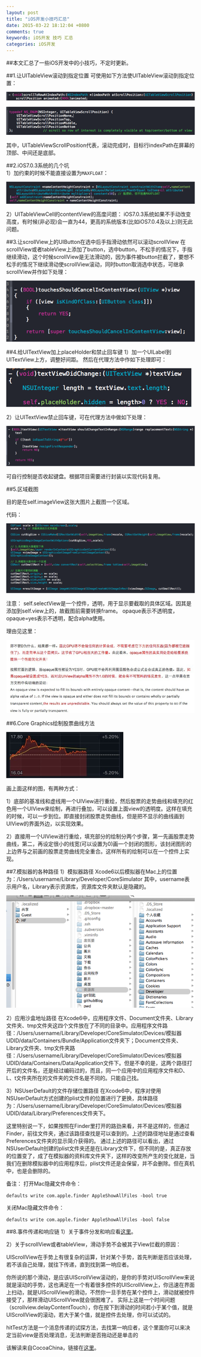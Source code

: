 ```yaml
---
layout: post
title: "iOS开发小技巧汇总"
date: 2015-03-22 18:12:04 +0800
comments: true
keywords: iOS开发 技巧 汇总
categories: iOS开发
---
```

##本文汇总了一些iOS开发中的小技巧，不定时更新。
<!--more-->



##1.让UITableView滚动到指定位置
可使用如下方法使UITableView滚动到指定位置：

![hehe](/images/2015/03/22/UITableView1.png)

![hehe](/images/2015/03/22/UITableView2.png)

其中，UITableViewScrollPosition代表，滚动完成时，目标行indexPath在屏幕的顶部、中间还是底部。




##2.iOS7.0.3系统的几个坑	
1）加约束的时候不能直接设置为`MAXFLOAT`：

![](/images/2015/03/22/Constraint1.png)

2）UITableViewCell的contentView的高度问题：
iOS7.0.3系统如果不手动改变高度，有时候(非必现)会一直为44，更高的系统版本(比如iOS7.0.4及以上)则无此问题。



##3.让scrollView上的UIButton在选中后手指滑动依然可以滚动scrollView
在scrollView或者tableView上添加了button，选中button，不松手的情况下，手指继续滑动，这个时候scrollView是无法滑动的，因为事件被button拦截了，要想不松手的情况下继续滑动使scrollView滚动，同时button取消选中状态，可继承scrollView并作如下处理：

![](/images/2015/03/22/UIScrollView1.png)



##4.给UITextView加上placeHolder和禁止回车键
1）加一个UILabel到UITextView上方，调整好间距。
然后在代理方法中作如下处理即可：

![](/images/2015/03/22/UITextView1.png)

2）让UITextView禁止回车键，可在代理方法中做如下处理：

![](/images/2015/03/22/UITextView2.png)

可自行控制是否收起键盘。根据项目需要进行封装以实现代码复用。


##5.区域截图

目的是在self.imageView这张大图片上截图一个区域。

代码：

![](/images/2015/03/22/CutPicture1.png)

注意：
self.selectView是一个控件，透明，用于显示要截取的具体区域。因其是添加到self.view上的，故截图前需要转换frame。
opaque表示不透明度，opaque=yes表示不透明，配合alpha使用。

理由见这里：

![](/images/2015/03/22/CutPicture2.jpg)


##6.Core Graphics绘制股票曲线方法

![](/images/2015/03/22/stock1.jpg)

画上面这样的图，有两种方式：

1）底部的基准线和虚线用一个UIView进行重绘，然后股票的走势曲线和填充的红色用一个UIView来绘制，再进行叠加，可以设置上面view的透明度。这样在填充的时候，可以一步到位。即直接封闭股票走势曲线，但是把不显示的曲线画到UIView的界面外边，以实现效果。

2）直接用一个UIView进行重绘，填充部分的绘制分两个步骤，第一先画股票走势曲线，第二，再设定很小的线宽(可以设置为0)画一个封闭的图形，该封闭图形的上边界与之前画的股票走势曲线完全重合。这样所有的绘制可以在一个控件上实现。


##7.模拟器的各种路径
1）模拟器路径
Xcode6以后模拟器在Mac上的位置为：/Users/username/Library/Developer/CoreSimulator
其中，username表示用户名，Library表示资源库，资源库文件夹默认是隐藏的。

![](/images/2015/03/22/Simulator1.png)

2）应用沙盒地址路径
在Xcode6中，应用程序文件、Document文件夹、Library文件夹、tmp文件夹这四个文件放在了不同的目录中。应用程序文件路径：/Users/username/Library/Developer/CoreSimulator/Devices/模拟器UDID/data/Containers/Bundle/Application文件夹下；Document文件夹、Library文件夹、tmp文件夹路径：/Users/username/Library/Developer/CoreSimulator/Devices/模拟器UDID/data/Containers/Data/Application文件下。但是不幸的是，这两个路径打开后的文件名，还是经过编码过的，而且，同一个应用中的应用程序文件和D、L、t文件夹所在的文件夹的文件名是不同的。只能自己找。

3）NSUserDefault的文件存储位置路径
在Xcode6中，程序对使用NSUserDefault方式创建的plist文件的位置进行了更换，具体路径为：/Users/username/Library/Developer/CoreSimulator/Devices/模拟器UDID/data/Library/Preferences文件夹下。
      
这里特别说一下，如果按照在Finder里打开的路劲来看，并不是这样的，但通过 Finder，前往文件夹，通过该路径查找是可以查到的。上述的路径地址是通过查看Preferences文件夹的显示简介获得的。
        通过上述的路径可以看出，通过NSUserDefault创建的plist文件夹还是在Library文件下，但不同的是，真正存放的位置变了，成了在模拟器的资料库文件夹下，这样的改变所产生的变化就是，当我们在删除模拟器中的应用程序后，plist文件还是会保留，并不会删除。但在真机中，也是会删除的。

备注：
打开Mac隐藏文件命令：

```
defaults write com.apple.finder AppleShowAllFiles -bool true
```
关闭Mac隐藏文件命令：

```
defaults write com.apple.finder AppleShowAllFiles -bool false
```


##8.事件传递和响应链
1）关于事件分发和响应看[这里](http://blog.csdn.net/wzzvictory/article/details/9264335)。

2）关于scrollView或者tableView，滑动手势不会被其子View拦截的原因：

UIScrollView在手势上有很复杂的运算，针对某个手势，首先判断是否应该处理，若不该自己处理，就往下传递，直到找到第一响应者。

你所说的那个滑动，是应该UIScrollView滚动的，是你的手势对UIScrollView来说就是滚动的手势，这也满足在一个有着很多控件的UIScrollView上，你迅速在界面上扫动，就是UIScrollView的滑动，不然你一旦手势在某个控件上，滑动就被控件接受了，那样滑动UIScrollView就会很困难了。 实际上这是一个时间问题（scrollview.delayContentTouch），你在按下到滑动的时间若小于某个值，就是UIScrollView的滚动，若大于某个值，就是控件去处理，你可以试试的。

hitTest方法是一个消息传递的试探方法，去找第一响应者，这个里面你可以来决定当前view是否处理消息，无法判断是否拖动还是单击的

该解读来自CocoaChina，链接在[这里](http://www.cocoachina.com/bbs/read.php?tid=253004)。
